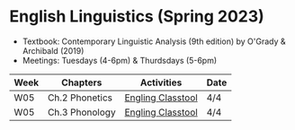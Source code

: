 # English Linguistics (Spring 2023)

+ Textbook: Contemporary Linguistic Analysis (9th edition) by O'Grady & Archibald (2019)
+ Meetings: Tuesdays (4-6pm) & Thurdsdays (5-6pm)




|Week|Chapters|Activities|Date|
|---|---|---|---|
|W05|Ch.2 Phonetics | [Engling Classtool](https://github.com/MK316/Spring2023/blob/main/Engling_tools.ipynb)|4/4|
|W05|Ch.3 Phonology | [Engling Classtool](https://github.com/MK316/Spring2023/blob/main/Engling_tools.ipynb)|4/4|
